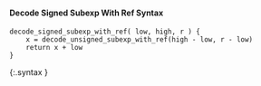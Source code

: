 #### Decode Signed Subexp With Ref Syntax

~~~~~
decode_signed_subexp_with_ref( low, high, r ) {
    x = decode_unsigned_subexp_with_ref(high - low, r - low)
    return x + low
}
~~~~~
{:.syntax }

